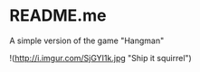 # README.me

A simple version of the game "Hangman"

!(http://i.imgur.com/SjGYI1k.jpg "Ship it squirrel")